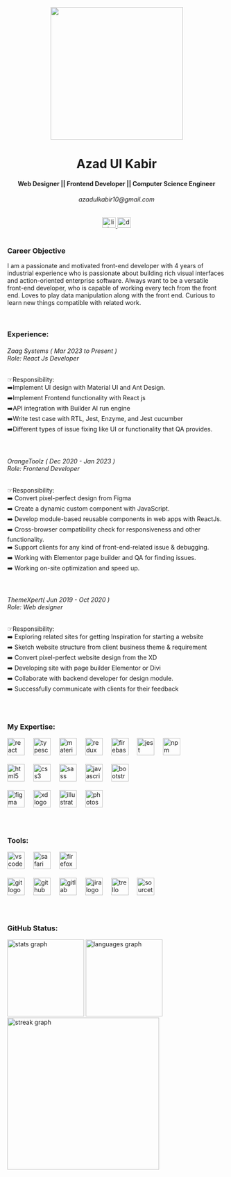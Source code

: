 <div align="center">
  <img height="305" src="https://media.tenor.com/ZNp_Ej5ab-YAAAAC/coding.gif"  />
</div>

<h1 align="center">Azad Ul Kabir</h1>

<h4 align="center">Web Designer || Frontend Developer || Computer Science Engineer</h4>
<h6 align="center">azadulkabir10@gmail.com</h6>

<div align="center">
  <a href="https://www.linkedin.com/in/azadulkabir/" target="_blank">
    <img src="https://raw.githubusercontent.com/maurodesouza/profile-readme-generator/master/src/assets/icons/social/linkedin/default.svg" width="31" height="24" alt="linkedin logo"  />
  </a>
  <a href="http://172.16.29.28/" target="_blank">
    <img src="https://raw.githubusercontent.com/maurodesouza/profile-readme-generator/master/src/assets/icons/social/devto/default.svg" width="31" height="24" alt="devto logo"  />
  </a>
</div>

<br clear="both">

<h3 align="left">Career Objective</h3>


<p align="left">I am a passionate and motivated front-end developer with 4 years of industrial experience who is passionate about building rich visual interfaces and action-oriented enterprise software. Always want to be a versatile front-end developer, who is capable of working every tech from the front end. Loves to play data manipulation along with the front end. Curious to learn new things compatible with related work.</p>

<br clear="both">

<h3 align="left">Experience:</h3>

<h6 align="left">Zaag Systems ( Mar 2023 to Present )<br>Role: React Js Developer</h6>

<p align="left">☞Responsibility:<br>➡️Implement UI design with Material UI and Ant Design.<br>➡️Implement Frontend functionality with React js<br>➡️API integration with Builder AI run engine<br>➡️Write test case with RTL, Jest, Enzyme, and Jest cucumber <br>➡️Different types of issue fixing like UI or functionality that QA provides.</p>

<br clear="both">

<h6 align="left">OrangeToolz ( Dec 2020 - Jan 2023 )<br>Role: Frontend Developer</h6>

<p align="left">☞Responsibility:<br>➡️ Convert pixel-perfect design from Figma<br>➡️ Create a dynamic custom component with JavaScript.<br>➡️ Develop module-based reusable components in web apps with ReactJs.<br>➡️ Cross-browser compatibility check for responsiveness and other functionality.<br>➡️ Support clients for any kind of front-end-related issue & debugging.<br>➡️ Working with Elementor page builder and QA for finding issues.<br>➡️ Working on-site optimization and speed up.</p>

<br clear="both">

<h6 align="left">ThemeXpert( Jun 2019 - Oct 2020 )<br>Role: Web designer</h6>


<p align="left">☞Responsibility:<br>➡️ Exploring related sites for getting Inspiration for starting a website<br>➡️ Sketch website structure from client business theme & requirement<br>➡️ Convert pixel-perfect website design from the XD <br>➡️ Developing site with page builder Elementor or Divi<br>➡️ Collaborate with backend developer for design module.<br>➡️ Successfully communicate with clients for their feedback</p>

###

<br clear="both">

<h3 align="left">My Expertise:</h3>

<div align="left">
  <img src="https://cdn.jsdelivr.net/gh/devicons/devicon/icons/react/react-original.svg" height="40" alt="react logo"  />
  <img width="12" />
  <img src="https://cdn.jsdelivr.net/gh/devicons/devicon/icons/typescript/typescript-original.svg" height="40" alt="typescript logo"  />
  <img width="12" />
  <img src="https://cdn.jsdelivr.net/gh/devicons/devicon/icons/materialui/materialui-original.svg" height="40" alt="materialui logo"  />
  <img width="12" />
  <img src="https://cdn.jsdelivr.net/gh/devicons/devicon/icons/redux/redux-original.svg" height="40" alt="redux logo"  />
  <img width="12" />
  <img src="https://cdn.jsdelivr.net/gh/devicons/devicon/icons/firebase/firebase-plain.svg" height="40" alt="firebase logo"  />
  <img width="12" />
  <img src="https://cdn.jsdelivr.net/gh/devicons/devicon/icons/jest/jest-plain.svg" height="40" alt="jest logo"  />
  <img width="12" />
  <img src="https://cdn.jsdelivr.net/gh/devicons/devicon/icons/npm/npm-original-wordmark.svg" height="40" alt="npm logo"  />
</div>
<br />
<div align="left">
  <img src="https://cdn.jsdelivr.net/gh/devicons/devicon/icons/html5/html5-original.svg" height="40" alt="html5 logo"  />
  <img width="12" />
  <img src="https://cdn.jsdelivr.net/gh/devicons/devicon/icons/css3/css3-original.svg" height="40" alt="css3 logo"  />
  <img width="12" />
  <img src="https://cdn.jsdelivr.net/gh/devicons/devicon/icons/sass/sass-original.svg" height="40" alt="sass logo"  />
  <img width="12" />
  <img src="https://cdn.jsdelivr.net/gh/devicons/devicon/icons/javascript/javascript-original.svg" height="40" alt="javascript logo"  />
  <img width="12" />
  <img src="https://cdn.jsdelivr.net/gh/devicons/devicon/icons/bootstrap/bootstrap-original.svg" height="40" alt="bootstrap logo"  />
</div>
<br />
<div align="left">
  <img src="https://cdn.jsdelivr.net/gh/devicons/devicon/icons/figma/figma-original.svg" height="40" alt="figma logo"  />
  <img width="12" />
  <img src="https://cdn.jsdelivr.net/gh/devicons/devicon/icons/xd/xd-plain.svg" height="40" alt="xd logo"  />
  <img width="12" />
  <img src="https://cdn.jsdelivr.net/gh/devicons/devicon/icons/illustrator/illustrator-plain.svg" height="40" alt="illustrator logo"  />
  <img width="12" />
  <img src="https://cdn.jsdelivr.net/gh/devicons/devicon/icons/photoshop/photoshop-plain.svg" height="40" alt="photoshop logo"  />
</div>

###

<br clear="both">

<h3 align="left">Tools:</h3>

<div align="left">
  <img src="https://cdn.jsdelivr.net/gh/devicons/devicon/icons/vscode/vscode-original.svg" height="40" alt="vscode logo"  />
  <img width="12" />
  <img src="https://cdn.jsdelivr.net/gh/devicons/devicon/icons/safari/safari-original.svg" height="40" alt="safari logo"  />
  <img width="12" />
  <img src="https://cdn.jsdelivr.net/gh/devicons/devicon/icons/firefox/firefox-original.svg" height="40" alt="firefox logo"  />
</div>
<br />
<div align="left">
  <img src="https://cdn.jsdelivr.net/gh/devicons/devicon/icons/git/git-original.svg" height="40" alt="git logo"  />
  <img width="12" />
  <img src="https://cdn.jsdelivr.net/gh/devicons/devicon/icons/github/github-original.svg" height="40" alt="github logo"  />
  <img width="12" />
  <img src="https://cdn.jsdelivr.net/gh/devicons/devicon/icons/gitlab/gitlab-original.svg" height="40" alt="gitlab logo"  />
  <img width="12" />
  <img src="https://cdn.jsdelivr.net/gh/devicons/devicon/icons/jira/jira-original.svg" height="40" alt="jira logo"  />
  <img width="12" />
  <img src="https://cdn.jsdelivr.net/gh/devicons/devicon/icons/trello/trello-plain.svg" height="40" alt="trello logo"  />
  <img width="12" />
  <img src="https://cdn.jsdelivr.net/gh/devicons/devicon/icons/sourcetree/sourcetree-original.svg" height="40" alt="sourcetree logo"  />
</div>

###

<br clear="both">

<h3 align="left">GitHub Status:</h3>

<div align="left">
  <img src="https://github-readme-stats.vercel.app/api?username=azadulkabir455&hide_title=false&hide_rank=false&show_icons=true&include_all_commits=true&count_private=true&disable_animations=false&theme=dark&locale=en&hide_border=false&order=1" height="177" alt="stats graph"  />
  <img src="https://github-readme-stats.vercel.app/api/top-langs?username=azadulkabir455&locale=en&hide_title=false&layout=compact&card_width=320&langs_count=4&theme=dark&hide_border=false&order=2" height="177" alt="languages graph"  />
  <img src="https://streak-stats.demolab.com?user=azadulkabir455&locale=en&mode=daily&theme=dark&hide_border=false&border_radius=5&order=3" height="350" alt="streak graph"  />
</div>

###
